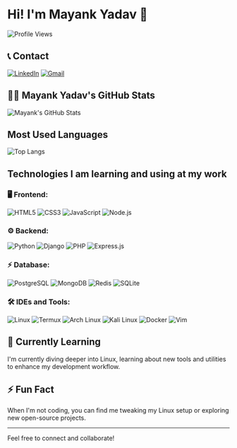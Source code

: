 # Hi! I'm Mayank Yadav 👋

![Profile Views](https://komarev.com/ghpvc/?username=yourusername&color=blue)

## 📞 Contact

[![LinkedIn](https://img.shields.io/badge/LinkedIn-blue?style=for-the-badge&logo=linkedin)](https://www.linkedin.com/in/yourusername)
[![Gmail](https://img.shields.io/badge/Gmail-red?style=for-the-badge&logo=gmail)](mailto:your-email@gmail.com)

## 🧑‍💻 Mayank Yadav's GitHub Stats

![Mayank's GitHub Stats](https://github-readme-stats.vercel.app/api?username=yourusername&show_icons=true&theme=dark)

## Most Used Languages

![Top Langs](https://github-readme-stats.vercel.app/api/top-langs/?username=yourusername&layout=compact&theme=dark)

## Technologies I am learning and using at my work

### 🖥️ Frontend:
![HTML5](https://img.shields.io/badge/HTML5-E34F26?style=for-the-badge&logo=html5&logoColor=white)
![CSS3](https://img.shields.io/badge/CSS3-1572B6?style=for-the-badge&logo=css3&logoColor=white)
![JavaScript](https://img.shields.io/badge/JavaScript-F7DF1E?style=for-the-badge&logo=javascript&logoColor=black)
![Node.js](https://img.shields.io/badge/Node.js-339933?style=for-the-badge&logo=nodedotjs&logoColor=white)

### ⚙️ Backend:
![Python](https://img.shields.io/badge/Python-3776AB?style=for-the-badge&logo=python&logoColor=white)
![Django](https://img.shields.io/badge/Django-092E20?style=for-the-badge&logo=django&logoColor=white)
![PHP](https://img.shields.io/badge/PHP-777BB4?style=for-the-badge&logo=php&logoColor=white)
![Express.js](https://img.shields.io/badge/Express.js-000000?style=for-the-badge&logo=express&logoColor=white)

### ⚡ Database:
![PostgreSQL](https://img.shields.io/badge/PostgreSQL-336791?style=for-the-badge&logo=postgresql&logoColor=white)
![MongoDB](https://img.shields.io/badge/MongoDB-47A248?style=for-the-badge&logo=mongodb&logoColor=white)
![Redis](https://img.shields.io/badge/Redis-DC382D?style=for-the-badge&logo=redis&logoColor=white)
![SQLite](https://img.shields.io/badge/SQLite-003B57?style=for-the-badge&logo=sqlite&logoColor=white)

### 🛠️ IDEs and Tools:
![Linux](https://img.shields.io/badge/Linux-FCC624?style=for-the-badge&logo=linux&logoColor=black)
![Termux](https://img.shields.io/badge/Termux-000000?style=for-the-badge&logo=termux&logoColor=white)
![Arch Linux](https://img.shields.io/badge/Arch_Linux-1793D1?style=for-the-badge&logo=arch-linux&logoColor=white)
![Kali Linux](https://img.shields.io/badge/Kali_Linux-557C94?style=for-the-badge&logo=kalilinux&logoColor=white)
![Docker](https://img.shields.io/badge/Docker-2496ED?style=for-the-badge&logo=docker&logoColor=white)
![Vim](https://img.shields.io/badge/Vim-019733?style=for-the-badge&logo=vim&logoColor=white)

## 🌱 Currently Learning
I'm currently diving deeper into Linux, learning about new tools and utilities to enhance my development workflow.

## ⚡ Fun Fact
When I'm not coding, you can find me tweaking my Linux setup or exploring new open-source projects.

---

Feel free to connect and collaborate!
